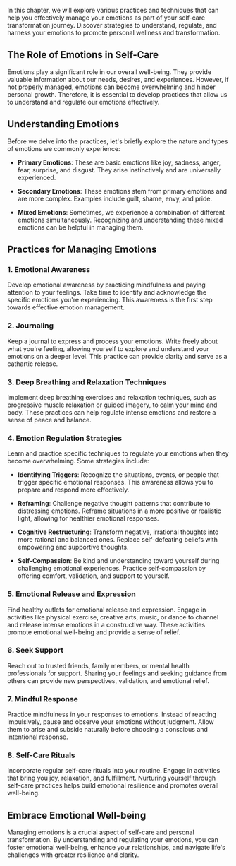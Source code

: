 
In this chapter, we will explore various practices and techniques that can help you effectively manage your emotions as part of your self-care transformation journey. Discover strategies to understand, regulate, and harness your emotions to promote personal wellness and transformation.

The Role of Emotions in Self-Care
---------------------------------

Emotions play a significant role in our overall well-being. They provide valuable information about our needs, desires, and experiences. However, if not properly managed, emotions can become overwhelming and hinder personal growth. Therefore, it is essential to develop practices that allow us to understand and regulate our emotions effectively.

Understanding Emotions
----------------------

Before we delve into the practices, let's briefly explore the nature and types of emotions we commonly experience:

* **Primary Emotions**: These are basic emotions like joy, sadness, anger, fear, surprise, and disgust. They arise instinctively and are universally experienced.

* **Secondary Emotions**: These emotions stem from primary emotions and are more complex. Examples include guilt, shame, envy, and pride.

* **Mixed Emotions**: Sometimes, we experience a combination of different emotions simultaneously. Recognizing and understanding these mixed emotions can be helpful in managing them.

Practices for Managing Emotions
-------------------------------

### 1. Emotional Awareness

Develop emotional awareness by practicing mindfulness and paying attention to your feelings. Take time to identify and acknowledge the specific emotions you're experiencing. This awareness is the first step towards effective emotion management.

### 2. Journaling

Keep a journal to express and process your emotions. Write freely about what you're feeling, allowing yourself to explore and understand your emotions on a deeper level. This practice can provide clarity and serve as a cathartic release.

### 3. Deep Breathing and Relaxation Techniques

Implement deep breathing exercises and relaxation techniques, such as progressive muscle relaxation or guided imagery, to calm your mind and body. These practices can help regulate intense emotions and restore a sense of peace and balance.

### 4. Emotion Regulation Strategies

Learn and practice specific techniques to regulate your emotions when they become overwhelming. Some strategies include:

* **Identifying Triggers**: Recognize the situations, events, or people that trigger specific emotional responses. This awareness allows you to prepare and respond more effectively.

* **Reframing**: Challenge negative thought patterns that contribute to distressing emotions. Reframe situations in a more positive or realistic light, allowing for healthier emotional responses.

* **Cognitive Restructuring**: Transform negative, irrational thoughts into more rational and balanced ones. Replace self-defeating beliefs with empowering and supportive thoughts.

* **Self-Compassion**: Be kind and understanding toward yourself during challenging emotional experiences. Practice self-compassion by offering comfort, validation, and support to yourself.

### 5. Emotional Release and Expression

Find healthy outlets for emotional release and expression. Engage in activities like physical exercise, creative arts, music, or dance to channel and release intense emotions in a constructive way. These activities promote emotional well-being and provide a sense of relief.

### 6. Seek Support

Reach out to trusted friends, family members, or mental health professionals for support. Sharing your feelings and seeking guidance from others can provide new perspectives, validation, and emotional relief.

### 7. Mindful Response

Practice mindfulness in your responses to emotions. Instead of reacting impulsively, pause and observe your emotions without judgment. Allow them to arise and subside naturally before choosing a conscious and intentional response.

### 8. Self-Care Rituals

Incorporate regular self-care rituals into your routine. Engage in activities that bring you joy, relaxation, and fulfillment. Nurturing yourself through self-care practices helps build emotional resilience and promotes overall well-being.

Embrace Emotional Well-being
----------------------------

Managing emotions is a crucial aspect of self-care and personal transformation. By understanding and regulating your emotions, you can foster emotional well-being, enhance your relationships, and navigate life's challenges with greater resilience and clarity.

